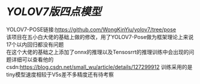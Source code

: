 # ***YOLOV7版四点模型***

YOLOV7-POSE链接:https://github.com/WongKinYiu/yolov7/tree/pose    
该项目在五小白大佬的基础上做的修改，用了YOLOV7-Pose做为框架理论上来说17个以内回归都没有问题    
在这个大佬的基础之上添加了onnx的推理以及Tensosrrt的推理训练中会出现的问题详细可以查看他的csdn:https://blog.csdn.net/small_wu/article/details/127299912
训练采用的是tiny模型速度相较于V5s差不多精度还有待考察